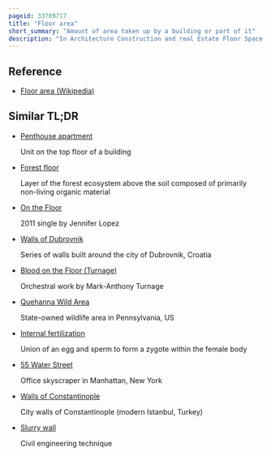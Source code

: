 ```yaml
---
pageid: 33789717
title: "Floor area"
short_summary: "Amount of area taken up by a building or part of it"
description: "In Architecture Construction and real Estate Floor Space is the surface Area of a Building or Part of it. The Ways of defining 'Floor Area' depend on what Factors of the Building should or should not be included, such as external Walls, internal Walls, Corridors, Lift Shafts, Stairs, etc. Generally there are three major Differences in measuring Floor Area. Gross Floor Area - the total Floor Area contained within the Building measured to the external Face of the external Walls. Gross internal Area - the Floor Area contained within the Building measured to the internal Face of the external Walls. Net internal Area - the Nia is the Gia less the Floor Areas taken up by Lobbies, enclosed Machinery Rooms on the Roof, Stairs and Escalators, mechanical and electrical Services, Lifts, Columns, Toilet Areas, Ducts, and Risers."
---
```


## Reference

- [Floor area (Wikipedia)](https://en.wikipedia.org/?curid=33789717)

## Similar TL;DR

- [Penthouse apartment](/tldr/en/penthouse-apartment)

  Unit on the top floor of a building

- [Forest floor](/tldr/en/forest-floor)

  Layer of the forest ecosystem above the soil composed of primarily non-living organic material

- [On the Floor](/tldr/en/on-the-floor)

  2011 single by Jennifer Lopez

- [Walls of Dubrovnik](/tldr/en/walls-of-dubrovnik)

  Series of walls built around the city of Dubrovnik, Croatia

- [Blood on the Floor (Turnage)](/tldr/en/blood-on-the-floor-turnage)

  Orchestral work by Mark-Anthony Turnage

- [Quehanna Wild Area](/tldr/en/quehanna-wild-area)

  State-owned wildlife area in Pennsylvania, US

- [Internal fertilization](/tldr/en/internal-fertilization)

  Union of an egg and sperm to form a zygote within the female body

- [55 Water Street](/tldr/en/55-water-street)

  Office skyscraper in Manhattan, New York

- [Walls of Constantinople](/tldr/en/walls-of-constantinople)

  City walls of Constantinople (modern Istanbul, Turkey)

- [Slurry wall](/tldr/en/slurry-wall)

  Civil engineering technique
